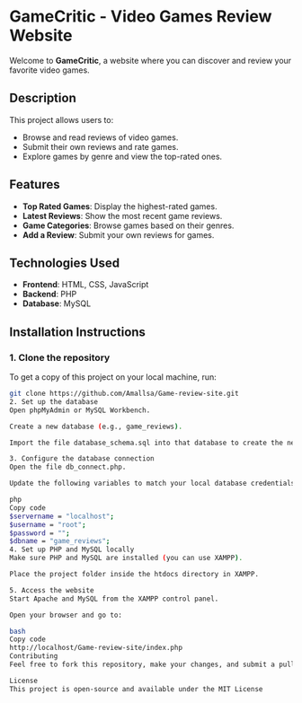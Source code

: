 # GameCritic - Video Games Review Website

Welcome to **GameCritic**, a website where you can discover and review your favorite video games.

## Description
This project allows users to:
- Browse and read reviews of video games.
- Submit their own reviews and rate games.
- Explore games by genre and view the top-rated ones.

## Features
- **Top Rated Games**: Display the highest-rated games.
- **Latest Reviews**: Show the most recent game reviews.
- **Game Categories**: Browse games based on their genres.
- **Add a Review**: Submit your own reviews for games.

## Technologies Used
- **Frontend**: HTML, CSS, JavaScript
- **Backend**: PHP
- **Database**: MySQL

## Installation Instructions

### 1. Clone the repository
To get a copy of this project on your local machine, run:
```bash
git clone https://github.com/Amallsa/Game-review-site.git
2. Set up the database
Open phpMyAdmin or MySQL Workbench.

Create a new database (e.g., game_reviews).

Import the file database_schema.sql into that database to create the necessary tables (games, reviews, categories).

3. Configure the database connection
Open the file db_connect.php.

Update the following variables to match your local database credentials:

php
Copy code
$servername = "localhost";
$username = "root";
$password = "";
$dbname = "game_reviews";
4. Set up PHP and MySQL locally
Make sure PHP and MySQL are installed (you can use XAMPP).

Place the project folder inside the htdocs directory in XAMPP.

5. Access the website
Start Apache and MySQL from the XAMPP control panel.

Open your browser and go to:

bash
Copy code
http://localhost/Game-review-site/index.php
Contributing
Feel free to fork this repository, make your changes, and submit a pull request. Contributions are always welcome!

License
This project is open-source and available under the MIT License
